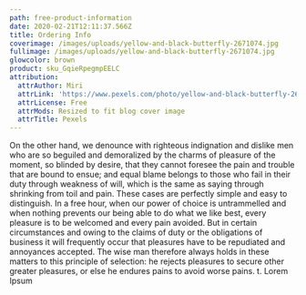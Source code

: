 ```yaml
---
path: free-product-information
date: 2020-02-21T12:11:37.566Z
title: Ordering Info
coverimage: /images/uploads/yellow-and-black-butterfly-2671074.jpg
fullimage: /images/uploads/yellow-and-black-butterfly-2671074.jpg
glowcolor: brown
product: sku_GqieRpegmpEELC
attribution:
  attrAuthor: Miri
  attrLink: 'https://www.pexels.com/photo/yellow-and-black-butterfly-2671074/'   
  attrLicense: Free   
  attrMods: Resized to fit blog cover image
  attrTitle: Pexels
---
```

<!--StartFragment-->

On the other hand, we denounce with righteous indignation and dislike men who are so beguiled and demoralized by the charms of pleasure of the moment, so blinded by desire, that they cannot foresee the pain and trouble that are bound to ensue; and equal blame belongs to those who fail in their duty through weakness of will, which is the same as saying through shrinking from toil and pain. These cases are perfectly simple and easy to distinguish. In a free hour, when our power of choice is untrammelled and when nothing prevents our being able to do what we like best, every pleasure is to be welcomed and every pain avoided. But in certain circumstances and owing to the claims of duty or the obligations of business it will frequently occur that pleasures have to be repudiated and annoyances accepted. The wise man therefore always holds in these matters to this principle of selection: he rejects pleasures to secure other greater pleasures, or else he endures pains to avoid worse pains.
t. Lorem Ipsum
<!--EndFragment-->
